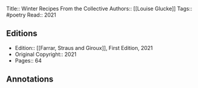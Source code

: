 Title::  Winter Recipes From the Collective
Authors::  [[Louise Glucke]]
Tags::  #poetry 
Read::  2021

## Editions
- Edition::  [[Farrar, Straus and Giroux]], First Edition, 2021
- Original Copyright::  2021
- Pages::  64

## Annotations
